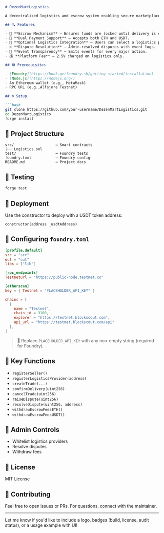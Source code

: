 

```markdown
# DezenMartLogistics

A decentralized logistics and escrow system enabling secure marketplace transactions with optional logistics provider integration. Built with Solidity and Foundry, the contract ensures secure fund handling, supports ETH and USDT payments, and enables dispute resolution with minimal platform fees.

## 🔍 Features

- 🔐 **Escrow Mechanism** – Ensures funds are locked until delivery is confirmed.
- 💱 **Dual Payment Support** – Accepts both ETH and USDT.
- 🚚 **Optional Logistics Integration** – Users can select a logistics provider.
- ⚖️ **Dispute Resolution** – Admin-resolved disputes with event logs.
- 🧾 **Event Transparency** – Emits events for every major action.
- 💰 **Platform Fee** – 2.5% charged on logistics only.

## 🛠 Prerequisites

- [Foundry](https://book.getfoundry.sh/getting-started/installation)
- [Node.js](https://nodejs.org/)
- An Ethereum wallet (e.g., MetaMask)
- RPC URL (e.g.,Alfajore Testnet)

## ⚙️ Setup

```bash
git clone https://github.com/your-username/DezenMartLogistics.git
cd DezenMartLogistics
forge install
```

## 📁 Project Structure

```
src/                   → Smart contracts
├── Logistics.sol
test/                  → Foundry tests
foundry.toml           → Foundry config
README.md              → Project docs
```

## 🧪 Testing

```bash
forge test
```

## 🚀 Deployment

Use the constructor to deploy with a USDT token address:

```solidity
constructor(address _usdtAddress)
```

## 🔗 Configuring `foundry.toml`

```toml
[profile.default]
src = "src"
out = "out"
libs = ["lib"]

[rpc_endpoints]
Testneturl = "https://public-node.testnet.co"

[etherscan]
key = { Testnet = "PLACEHOLDER_API_KEY" }

chains = [
  { 
    name = "Testnet", 
    chain_id = 3100, 
    explorer = "https://testnet.blockscout.com", 
    api_url = "https://testnet.blockscout.com/api"
  },
]
```

> 📌 Replace `PLACEHOLDER_API_KEY` with any non-empty string (required for Foundry).

## 📜 Key Functions

- `registerSeller()`
- `registerLogisticsProvider(address)`
- `createTrade(...)`
- `confirmDelivery(uint256)`
- `cancelTrade(uint256)`
- `raiseDispute(uint256)`
- `resolveDispute(uint256, address)`
- `withdrawEscrowFeesETH()`
- `withdrawEscrowFeesUSDT()`

## 🔐 Admin Controls

- Whitelist logistics providers
- Resolve disputes
- Withdraw fees

## 📄 License

MIT License

## 🤝 Contributing

Feel free to open issues or PRs. For questions, connect with the maintainer.

---

Let me know if you'd like to include a logo, badges (build, license, audit status), or a usage example with UI!